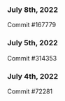 ### July 8th, 2022

Commit #167779

### July 5th, 2022

Commit #314353


### July 4th, 2022

Commit #72281
